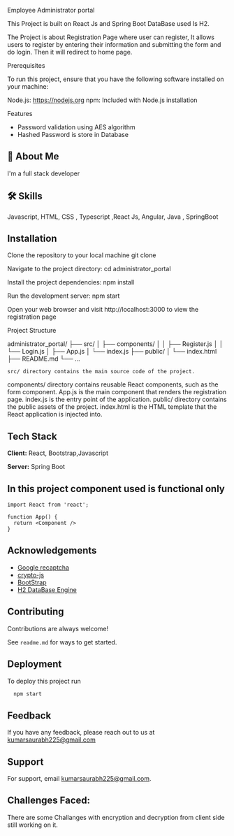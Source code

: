 
Employee Administrator portal 

This Project is built on React Js and Spring Boot DataBase used Is H2.

The Project is about Registration Page where user can register,  It allows users to register by entering their information and submitting the form and do login. Then it will redirect to home page.



Prerequisites

To run this project, ensure that you have the following software installed on your machine:

Node.js: https://nodejs.org
npm: Included with Node.js installation


 Features

- Password validation using AES algorithm
- Hashed Password is store in Database




## 🚀 About Me
I'm a full stack developer 


## 🛠 Skills
Javascript, HTML, CSS , Typescript ,React Js, Angular, Java , SpringBoot


## Installation

Clone the repository to your local machine
git clone <repository-url>

Navigate to the project directory:
cd administrator_portal

Install the project dependencies:
npm install

Run the development server:
npm start

Open your web browser and visit http://localhost:3000 to view the registration page

Project Structure

administrator_portal/
  ├── src/
  │   ├── components/
  │   │   ├── Register.js
  │   │   └── Login.js
  │   ├── App.js
  │   └── index.js
  ├── public/
  │   └── index.html
  ├── README.md
  └── ...


    src/ directory contains the main source code of the project.
components/ directory contains reusable React components, such as the form component.
App.js is the main component that renders the registration page.
index.js is the entry point of the application.
public/ directory contains the public assets of the project.
index.html is the HTML template that the React application is injected into.
## Tech Stack

**Client:** React, Bootstrap,Javascript 

**Server:** Spring Boot


## In this project component used is functional only

```React Component
import React from 'react';

function App() {
  return <Component />
}
```


## Acknowledgements

 - [Google recaptcha](https://www.google.com/recaptcha/about/)
 - [crypto-js](https://www.npmjs.com/package/crypto-js)
 - [BootStrap](https://getbootstrap.com/)
 - [H2 DataBase Engine](https://www.h2database.com/html/main.html)

## Contributing

Contributions are always welcome!

See `readme.md` for ways to get started.


## Deployment

To deploy this project run

```bash
  npm start
```


## Feedback

If you have any feedback, please reach out to us at kumarsaurabh225@gmail.com


## Support

For support, email kumarsaurabh225@gmail.com.


## Challenges Faced:
There are some  Challanges with encryption and decryption from client side still working on it.

